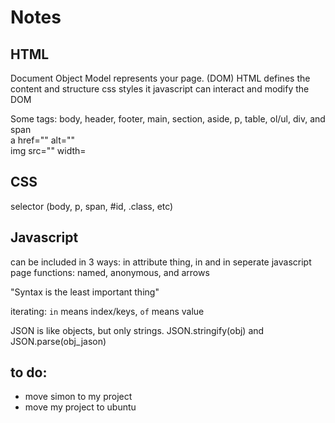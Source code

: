 # Notes

## HTML

Document Object Model represents your page. (DOM)
HTML defines the content and structure
css styles it
javascript can interact and modify the DOM

Some tags:
body, header, footer, main, section, aside, p, table, ol/ul, div, and span
<br />a href="" alt=""
<br />img src="" width=

## CSS
selector (body, p, span, #id, .class, etc)

## Javascript
can be included in 3 ways: in attribute thing, in <script></script> and in seperate javascript page
functions: named, anonymous, and arrows

"Syntax is the least important thing"

iterating: `in` means index/keys, `of` means value

JSON is like objects, but only strings. JSON.stringify(obj) and JSON.parse(obj_jason)


## to do:

- move simon to my project
- move my project to ubuntu
